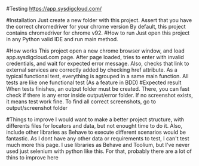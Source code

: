 #Testing https://app.sysdigcloud.com/

#Installation
Just create a new folder with this project. Assert that you have the correct chromedriver for your chrome version
By default, this project contains chromedriver for chrome v92.
#How to run
Just open this project in any Python valid IDE and run main method.

#How works
This project open a new chrome browser window, and load app.sysdigcloud.com page.
After page loaded, tries to enter with invalid credentials, and wait for expected error message.
Also, checks that link to external services are correctly added by checking href attribute.
As a typical functional test, everything is agrouped in a same main function. All tests are like one functional test (As a feature in BDD)
#Expected result
When tests finishes, an output folder must be created. There, you can fast check if there is any error inside output/error folder.
If no screenshot exists, it means test work fine.
To find all correct screenshots, go to output/screenshot folder


#Things to improve
I would want to make a better project structure, with differents files for locators and data, but not enought time to do it.
Also, include other libraries as Behave to execute different scenarios would be fantastic.
As I dont have any other data or requirements to test, I can't test much more this page.
I use libraries as Behave and Toolium, but I've never used just selenium with python like this. For that, probably there are a lot of thins to improve here